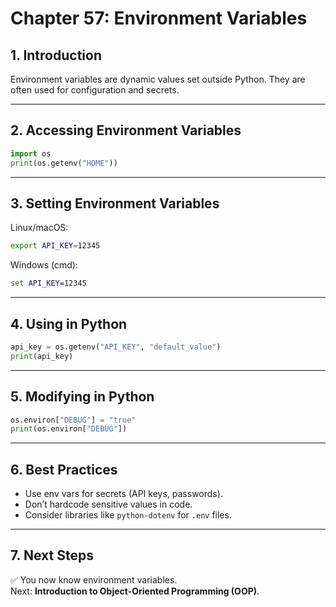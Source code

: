 # Chapter 57: Environment Variables

## 1. Introduction
Environment variables are dynamic values set outside Python. They are often used for configuration and secrets.

---

## 2. Accessing Environment Variables
```python
import os
print(os.getenv("HOME"))
```

---

## 3. Setting Environment Variables
Linux/macOS:
```bash
export API_KEY=12345
```
Windows (cmd):
```cmd
set API_KEY=12345
```

---

## 4. Using in Python
```python
api_key = os.getenv("API_KEY", "default_value")
print(api_key)
```

---

## 5. Modifying in Python
```python
os.environ["DEBUG"] = "true"
print(os.environ["DEBUG"])
```

---

## 6. Best Practices
- Use env vars for secrets (API keys, passwords).  
- Don’t hardcode sensitive values in code.  
- Consider libraries like `python-dotenv` for `.env` files.  

---

## 7. Next Steps
✅ You now know environment variables.  
Next: **Introduction to Object-Oriented Programming (OOP)**.
